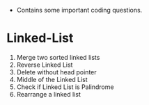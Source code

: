 * Contains some important coding questions. 

# Linked-List
1. Merge two sorted linked lists
2. Reverse Linked List
3. Delete without head pointer
4. Middle of the Linked List
5. Check if Linked List is Palindrome 
6. Rearrange a linked list 